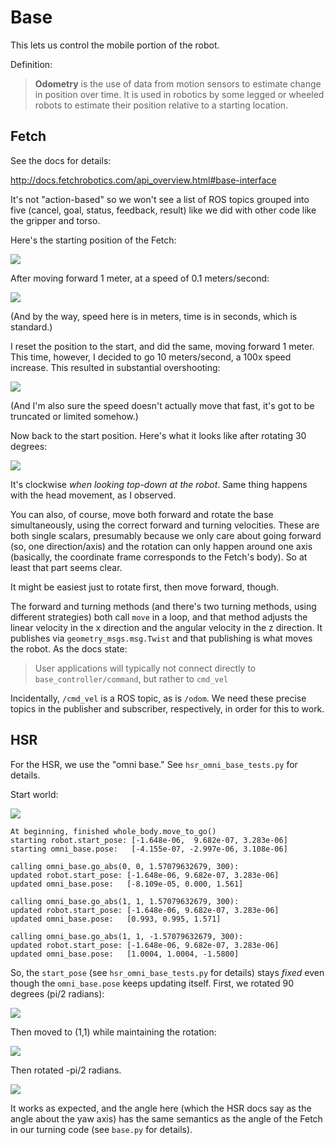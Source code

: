 # Base

This lets us control the mobile portion of the robot.

Definition:

> **Odometry** is the use of data from motion sensors to estimate change in
> position over time. It is used in robotics by some legged or wheeled robots
> to estimate their position relative to a starting location.


## Fetch

See the docs for details: 

http://docs.fetchrobotics.com/api_overview.html#base-interface

It's not "action-based" so we won't see a list of ROS topics grouped into five
(cancel, goal, status, feedback, result) like we did with other code like the
gripper and torso.

Here's the starting position of the Fetch:

![](images/base_0.png)

After moving forward 1 meter, at a speed of 0.1 meters/second:

![](images/base_1.png)

(And by the way, speed here is in meters, time is in seconds, which is
standard.)

I reset the position to the start, and did the same, moving forward 1 meter.
This time, however, I decided to go 10 meters/second, a 100x speed increase.
This resulted in substantial overshooting:

![](images/base_2.png)

(And I'm also sure the speed doesn't actually move that fast, it's got to be
truncated or limited somehow.)

Now back to the start position. Here's what it looks like after rotating 30
degrees:

![](images/base_3.png)

It's clockwise *when looking top-down at the robot*. Same thing happens with the
head movement, as I observed.

You can also, of course, move both forward and rotate the base simultaneously,
using the correct forward and turning velocities. These are both single scalars,
presumably because we only care about going forward (so, one direction/axis) and
the rotation can only happen around one axis (basically, the coordinate frame
corresponds to the Fetch's body). So at least that part seems clear.

It might be easiest just to rotate first, then move forward, though.

The forward and turning methods (and there's two turning methods, using
different strategies) both call `move` in a loop, and that method adjusts the
linear velocity in the x direction and the angular velocity in the z direction.
It publishes via `geometry_msgs.msg.Twist` and that publishing is what moves the
robot. As the docs state:

> User applications will typically not connect directly to
> `base_controller/command`, but rather to `cmd_vel`

Incidentally, `/cmd_vel` is a ROS topic, as is `/odom`. We need these precise
topics in the publisher and subscriber, respectively, in order for this to work.



## HSR

For the HSR, we use the "omni base."  See `hsr_omni_base_tests.py` for details.

Start world:

![](images/hsr_0.png)

```
At beginning, finished whole_body.move_to_go()
starting robot.start_pose: [-1.648e-06,  9.682e-07, 3.283e-06]
starting omni_base.pose:   [-4.155e-07, -2.997e-06, 3.108e-06]
    
calling omni_base.go_abs(0, 0, 1.57079632679, 300):
updated robot.start_pose: [-1.648e-06, 9.682e-07, 3.283e-06]
updated omni_base.pose:   [-8.109e-05, 0.000, 1.561]
    
calling omni_base.go_abs(1, 1, 1.57079632679, 300):
updated robot.start_pose: [-1.648e-06, 9.682e-07, 3.283e-06]
updated omni_base.pose:   [0.993, 0.995, 1.571]
    
calling omni_base.go_abs(1, 1, -1.57079632679, 300):
updated robot.start_pose: [-1.648e-06, 9.682e-07, 3.283e-06]
updated omni_base.pose:   [1.0004, 1.0004, -1.5800]
```

So, the `start_pose` (see `hsr_omni_base_tests.py` for details) stays *fixed*
even though the `omni_base.pose` keeps updating itself. First, we rotated 90
degrees (pi/2 radians):

![](images/hsr_1.png)

Then moved to (1,1) while maintaining the rotation:

![](images/hsr_2.png)

Then rotated -pi/2 radians.

![](images/hsr_3.png)

It works as expected, and the angle here (which the HSR docs say as the angle
about the yaw axis) has the same semantics as the angle of the Fetch in our
turning code (see `base.py` for details).
